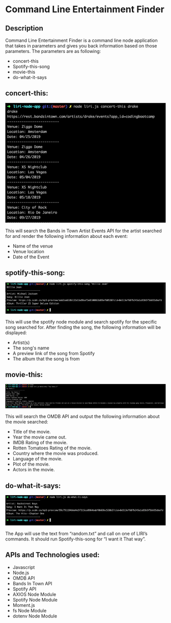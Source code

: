 # Command Line Entertainment Finder 

## Description
Command Line Entertainment Finder is a command line node application that takes in parameters and gives you back information based on those parameters. The parameters are as following: 

-	concert-this
-	Spotify-this-song
-	movie-this
-	do-what-it-says

## concert-this:

![Screen shot](images/concert-this-image.png)

This will search the Bands in Town Artist Events API for the artist searched for and render the following information about each event:

-	Name of the venue
-	Venue location
-	Date of the Event

## spotify-this-song: 

![Screen shot](images/spotify-this-song-image.png)

This will use the spotify node module and search spotify for the specific song searched for. After finding the song, the following information will be displayed: 

-	Artist(s)
-	The song's name
-	A preview link of the song from Spotify
-	The album that the song is from

## movie-this: 

![Screen shot](images/movie-this-image.png)

This will search the OMDB API and output the following information about the movie searched:
-	Title of the movie.
-	Year the movie came out.
-	IMDB Rating of the movie.
-	Rotten Tomatoes Rating of the movie.
-	Country where the movie was produced.
-	Language of the movie.
-	Plot of the movie.
-	Actors in the movie.

## do-what-it-says: 

![Screen shot](images/do-what-it-says-image.png)

The App will use the text from “random.txt” and call on one of LIRI’s commands. 
It should run Spotify-this-song for “I want it That way”. 

## APIs and Technologies used:

* Javascript
* Node.js
* OMDB API
* Bands In Town API
* Spotify API
* AXIOS Node Module
* Spotify Node Module
* Moment.js
* fs Node Module
* dotenv Node Module


